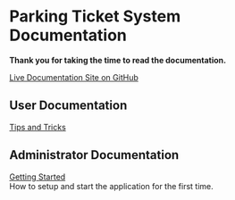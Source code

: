 # Parking Ticket System Documentation

**Thank you for taking the time to read the documentation.**

[Live Documentation Site on GitHub](https://cityssm.github.io/parking-ticket-system/)


## User Documentation

[Tips and Tricks](tipsTricks.md)


## Administrator Documentation

[Getting Started](admin-gettingStarted.md)<br />
How to setup and start the application for the first time.
